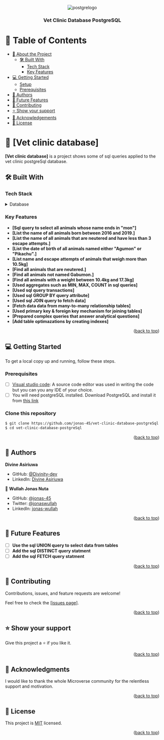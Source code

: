<a name="readme-top"></a>
<div align="center">

 ![postgrelogo](https://user-images.githubusercontent.com/113814214/230617930-25d87710-2148-4c67-81b6-5082eddfafb9.png)
 <h3><b>Vet Clinic Database PostgreSQL</b></h3>

</div>

# 📗 Table of Contents

- [📖 About the Project](#about-project)
  - [🛠 Built With](#built-with)
    - [Tech Stack](#tech-stack)
    - [Key Features](#key-features)
- [💻 Getting Started](#getting-started)
  - [Setup](#setup)
  - [Prerequisites](#prerequisites)
- [👥 Authors](#authors)
- [🔭 Future Features](#future-features)
- [🤝 Contributing](#contributing)
- [⭐️ Show your support](#support)
- [🙏 Acknowledgements](#acknowledgements)
- [📝 License](#license)

<!-- PROJECT DESCRIPTION -->

# 📖 [Vet clinic database] <a name="about-project"></a>

**[Vet clinic database]** is a project shows some of sql queries applied to the vet clinic postgreSql database.

## 🛠 Built With <a name="built-with"></a>

### Tech Stack <a name="tech-stack"></a>

<details>
<summary>Database</summary>
  <ul>
    <li><a href="https://www.postgresql.org/">PostgreSQL</a></li>
  </ul>
</details>

<!-- Features -->

### Key Features <a name="key-features"></a>

- **[Sql query to select all animals whose name ends in "mon"]**
- **[List the name of all animals born between 2016 and 2019.]**
- **[List the name of all animals that are neutered and have less than 3 escape attempts.]**
- **[List the date of birth of all animals named either "Agumon" or "Pikachu".]**
- **[List name and escape attempts of animals that weigh more than 10.5kg]**
- **[Find all animals that are neutered.]**
- **[Find all animals not named Gabumon.]**
- **[Find all animals with a weight between 10.4kg and 17.3kg]**
- **[Used aggregates such as MIN, MAX, COUNT in sql queries]**
- **[Used sql query transactions]**
- **[Used sql GROUP BY query attribute]**
- **[Used sql JOIN  query to fetch data]**
- **[Fetch data data from many-to-many relationship tables]**
- **[Used primary key & foreign key mechanism for joining tables]**
- **[Prepared complex queries that answer analytical questions]**
- **[Add table optimazations by creating indexes]**


<p align="right">(<a href="#readme-top">back to top</a>)</p>

<!-- GETTING STARTED -->

## 💻 Getting Started <a name="getting-started"></a>

To get a local copy up and running, follow these steps.

### Prerequisites 
- [ ] <a href="https://code.visualstudio.com/">Visual studio code</a>: A source code editor was used in writing the code but you can you any IDE of your choice.
- [ ] You will need postgreSQL installed. Download PostgreSQL and install it from <a href="https://www.postgresql.org/download/">this link </a>

### Clone this repository

```bash
$ git clone https://github.com/jonas-45/vet-clinic-database-postgreSql.git
$ cd vet-clinic-database-postgreSql
```

<p align="right">(<a href="#readme-top">back to top</a>)</p>

<!-- AUTHORS -->

## 👥 Authors <a name="authors"></a>
  **Divine Asiriuwa**

- GitHub: [@Divinity-dev](https://github.com/Divinity-dev)
- LinkedIn: [Divine Asiriuwa ](https://www.linkedin.com/in/divinity20/)

👤 **Wullah Jonas Nuta**

- GitHub: [@jonas-45](https://github.com/jonas-45)
- Twitter: [@jonaswullah](https://twitter.com/jonaswullah)
- LinkedIn: [jonas-wullah](https://linkedin.com/in/jonas-wullah)

<p align="right">(<a href="#readme-top">back to top</a>)</p>

<!-- FUTURE FEATURES -->

## 🔭 Future Features <a name="future-features"></a>

- [ ] **Use the sql UNION query to select data from tables**
- [ ] **Add the sql DISTINCT query statment**
- [ ] **Add the sql FETCH query statment**

<p align="right">(<a href="#readme-top">back to top</a>)</p>

<!-- CONTRIBUTING -->

## 🤝 Contributing <a name="contributing"></a>

Contributions, issues, and feature requests are welcome!

Feel free to check the <a href="https://github.com/jonas-45/vet-clinic-database-postgreSql/issues">[issues page]</a>.

<p align="right">(<a href="#readme-top">back to top</a>)</p>

<!-- SUPPORT -->

## ⭐️ Show your support <a name="support"></a>

Give this project a ⭐️ if you like it.

<p align="right">(<a href="#readme-top">back to top</a>)</p>

<!-- ACKNOWLEDGEMENTS -->

## 🙏 Acknowledgments <a name="acknowledgements"></a>


I would like to thank the whole Microverse community for the relentless support and motivation.

<p align="right">(<a href="#readme-top">back to top</a>)</p>

<!-- LICENSE -->

## 📝 License <a name="license"></a>

This project is [MIT](./LICENSE) licensed.

<p align="right">(<a href="#readme-top">back to top</a>)</p>
